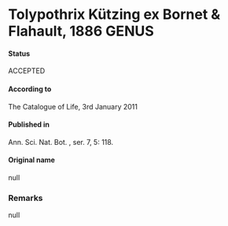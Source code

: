 # Tolypothrix Kützing ex Bornet & Flahault, 1886 GENUS

#### Status
ACCEPTED

#### According to
The Catalogue of Life, 3rd January 2011

#### Published in
Ann. Sci. Nat. Bot. , ser. 7, 5: 118.

#### Original name
null

### Remarks
null